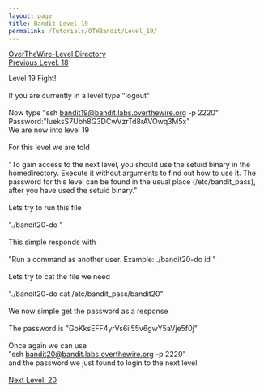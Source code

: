 ```yaml
---
layout: page
title: Bandit Level 19
permalink: /Tutorials/OTWBandit/Level_19/
---
```

[OverTheWire-Level Directory](https://zacvr.github.io/Tutorials/OTWBandit/)
<br/>
[Previous Level: 18](https://zacvr.github.io//Tutorials/OTWBandit/Level_18)
<br/>

Level 19 Fight!
<br/><br/>
If you are currently in a level type "logout"
<br/><br/>
Now type "ssh bandit19@bandit.labs.overthewire.org -p 2220"
<br/>
Password:"IueksS7Ubh8G3DCwVzrTd8rAVOwq3M5x"
<br/>
We are now into level 19
<br/><br/>
For this level we are told
<br/><br/>
"To gain access to the next level, you should use the setuid binary in the homedirectory. Execute it without arguments to find out how to use it. The password for this level can be found in the usual place (/etc/bandit_pass), after you have used the setuid binary."
<br/><br/>
Lets try to run this file
<br/><br/>
"./bandit20-do "
<br/><br/>
This simple responds with
<br/><br/>
"Run a command as another user.
  Example: ./bandit20-do id
"
<br/><br/>
Lets try to cat the file we need
<br/><br/>
"./bandit20-do cat /etc/bandit_pass/bandit20"
<br/><br/>
We now simple get the password as a response
<br/><br/>
The password is "GbKksEFF4yrVs6il55v6gwY5aVje5f0j"
<br/><br/>
Once again we can use
<br/>
"ssh bandit20@bandit.labs.overthewire.org -p 2220"
<br/>
and the password we just found to login to the next level
<br/><br/>
[Next Level: 20](https://zacvr.github.io//Tutorials/OTWBandit/Level_20)
